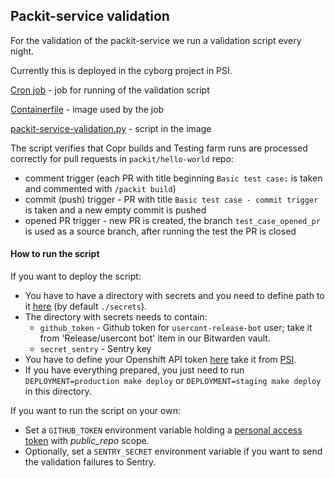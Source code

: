 ## Packit-service validation

For the validation of the packit-service we run a validation script every night.

Currently this is deployed in the cyborg project in PSI.

[Cron job](./openshift/job-run-validation.yaml) - job for running of the validation script

[Containerfile](./Containerfile) - image used by the job

[packit-service-validation.py](./packit-service-validation.py) - script in the image

The script verifies that Copr builds and Testing farm runs are processed correctly for pull requests in `packit/hello-world` repo:

- comment trigger (each PR with title beginning `Basic test case:` is taken
  and commented with `/packit build`)
- commit (push) trigger - PR with title `Basic test case - commit trigger` is taken and a new empty commit is pushed
- opened PR trigger - new PR is created, the branch `test_case_opened_pr` is used as a source branch,
  after running the test the PR is closed

#### How to run the script

If you want to deploy the script:

- You have to have a directory with secrets and you need to define path to it [here](./openshift/job-run-validation.yaml)
  (by default `./secrets`).
- The directory with secrets needs to contain:
  - `github_token` - Github token for `usercont-release-bot` user; take it from 'Release/usercont bot' item in our Bitwarden vault.
  - `secret_sentry` - Sentry key
- You have to define your Openshift API token [here](./openshift/job-run-validation.yaml) take it from [PSI](https://ocp4.psi.redhat.com/).
- If you have everything prepared, you just need to run `DEPLOYMENT=production make deploy`
  or `DEPLOYMENT=staging make deploy` in this directory.

If you want to run the script on your own:

- Set a `GITHUB_TOKEN` environment variable holding a [personal access
  token](https://github.com/settings/tokens) with _public_repo_ scope.
- Optionally, set a `SENTRY_SECRET` environment variable if you want to send
  the validation failures to Sentry.

